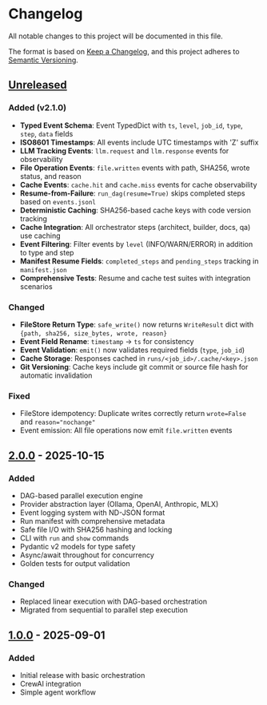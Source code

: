 # Changelog

All notable changes to this project will be documented in this file.

The format is based on [Keep a Changelog](https://keepachangelog.com/en/1.0.0/),
and this project adheres to [Semantic Versioning](https://semver.org/spec/v2.0.0.html).

## [Unreleased]

### Added (v2.1.0)
- **Typed Event Schema**: Event TypedDict with `ts`, `level`, `job_id`, `type`, `step`, `data` fields
- **ISO8601 Timestamps**: All events include UTC timestamps with 'Z' suffix
- **LLM Tracking Events**: `llm.request` and `llm.response` events for observability
- **File Operation Events**: `file.written` events with path, SHA256, wrote status, and reason
- **Cache Events**: `cache.hit` and `cache.miss` events for cache observability
- **Resume-from-Failure**: `run_dag(resume=True)` skips completed steps based on `events.jsonl`
- **Deterministic Caching**: SHA256-based cache keys with code version tracking
- **Cache Integration**: All orchestrator steps (architect, builder, docs, qa) use caching
- **Event Filtering**: Filter events by `level` (INFO/WARN/ERROR) in addition to type and step
- **Manifest Resume Fields**: `completed_steps` and `pending_steps` tracking in `manifest.json`
- **Comprehensive Tests**: Resume and cache test suites with integration scenarios

### Changed
- **FileStore Return Type**: `safe_write()` now returns `WriteResult` dict with `{path, sha256, size_bytes, wrote, reason}`
- **Event Field Rename**: `timestamp` → `ts` for consistency
- **Event Validation**: `emit()` now validates required fields (`type`, `job_id`)
- **Cache Storage**: Responses cached in `runs/<job_id>/.cache/<key>.json`
- **Git Versioning**: Cache keys include git commit or source file hash for automatic invalidation

### Fixed
- FileStore idempotency: Duplicate writes correctly return `wrote=False` and `reason="nochange"`
- Event emission: All file operations now emit `file.written` events

## [2.0.0] - 2025-10-15

### Added
- DAG-based parallel execution engine
- Provider abstraction layer (Ollama, OpenAI, Anthropic, MLX)
- Event logging system with ND-JSON format
- Run manifest with comprehensive metadata
- Safe file I/O with SHA256 hashing and locking
- CLI with `run` and `show` commands
- Pydantic v2 models for type safety
- Async/await throughout for concurrency
- Golden tests for output validation

### Changed
- Replaced linear execution with DAG-based orchestration
- Migrated from sequential to parallel step execution

## [1.0.0] - 2025-09-01

### Added
- Initial release with basic orchestration
- CrewAI integration
- Simple agent workflow

[Unreleased]: https://github.com/USER/unified_orchestrator/compare/v2.0.0...HEAD
[2.0.0]: https://github.com/USER/unified_orchestrator/compare/v1.0.0...v2.0.0
[1.0.0]: https://github.com/USER/unified_orchestrator/releases/tag/v1.0.0
